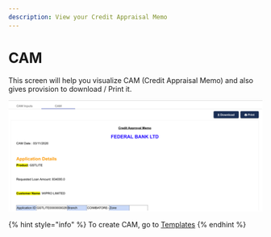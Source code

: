 ```yaml
---
description: View your Credit Appraisal Memo
---
```


# CAM

This screen will help you visualize CAM (Credit Appraisal Memo) and also gives provision to download / Print it.&#x20;

![CAM Preview Screen](<../../.gitbook/assets/image (90).png>)

{% hint style="info" %}
To create CAM, go to [Templates](../others/templates.md)
{% endhint %}

